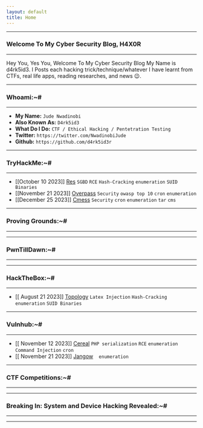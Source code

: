 ```yaml
---
layout: default
title: Home
---
```


* * *
### Welcome To My Cyber Security Blog, H4X0R
* * *

Hey You, Yes You, Welcome To My Cyber Security Blog My Name is d4rk5id3. I Posts each hacking trick/technique/whatever I have learnt from CTFs, real life apps, reading researches, and news 😉.
* * *
### Whoami:~#
* * *

- **My Name:**    `Jude Nwadinobi`
- **Also Known As:** `D4rk5id3`
- **What Do I Do:**  `CTF / Ethical Hacking / Pentetration Testing`
- **Twitter:** `https://twitter.com/NwadinobiJude`
- **Github:** `https://github.com/d4rk5id3r`

* * *
### **TryHackMe:~#**
* * *
- [[October 10 2023]] [Res](https://d4rk5id3r.github.io/posts/tryhackme/Res.html) `SGBD` `RCE` `Hash-Cracking` `enumeration` `SUID Binaries`
- [[November 21 2023]] [Overpass](https://d4rk5id3r.github.io/posts/tryhackme/overpass.html) `Security` `owasp top 10` `cron` `enumeration`
- [[December 25 2023]] [Cmess](https://d4rk5id3r.github.io/posts/tryhackme/cmess.html) `Security`  `cron` `enumeration` `tar` `cms`


* * *
### **Proving Grounds:~#**
* * *


* * *
### **PwnTillDawn:~#**
* * *


* * *
### **HackTheBox:~#**
* * *
- [[ August 21 2023]] [Topology](https://d4rk5id3r.github.io/posts/hackthebox/topology.html)  `Latex Injection` `Hash-Cracking` `enumeration` `SUID Binaries`



* * *
### **Vulnhub:~#**
* * *
- [[ November 12 2023]] [Cereal](https://d4rk5id3r.github.io/posts/vulnhub/cereal.html)  `PHP serialization` `RCE` `enumeration` `Command Injection` `cron`
- [[ November 21 2023]] [Jangow](https://d4rk5id3r.github.io/posts/vulnhub/jangow.html)  `` `` `enumeration` `` ``



* * *
### **CTF Competitions:~#**
* * *



* * *
### **Breaking In: System and Device Hacking Revealed:~#**
* * *



* * *

